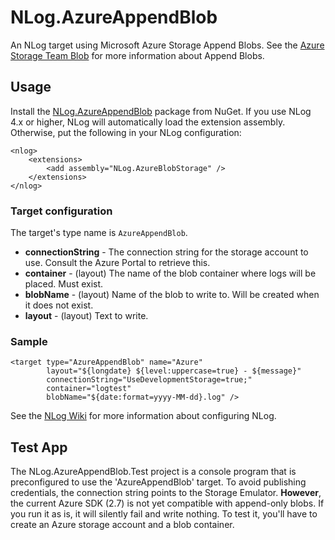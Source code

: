 # NLog.AzureAppendBlob
An NLog target using Microsoft Azure Storage Append Blobs. See the [Azure Storage Team Blob](http://blogs.msdn.com/b/windowsazurestorage/archive/2015/08/04/microsoft-azure-storage-release-append-blob-new-azure-file-service-features-and-client-side-encryption-general-availability.aspx) for more information about Append Blobs.

## Usage ##
Install the [NLog.AzureAppendBlob](https://www.nuget.org/packages/NLog.AzureAppendBlob/) package from NuGet. If you use NLog 4.x or higher, NLog will automatically load the extension assembly. Otherwise, put the following in your NLog configuration:

    <nlog>
        <extensions>
            <add assembly="NLog.AzureBlobStorage" />
        </extensions>
    </nlog>

### Target configuration ###
The target's type name is ``AzureAppendBlob``.

* **connectionString** - The connection string for the storage account to use. Consult the Azure Portal to retrieve this.
* **container** - (layout) The name of the blob container where logs will be placed. Must exist.
* **blobName** - (layout) Name of the blob to write to. Will be created when it does not exist.
* **layout** - (layout) Text to write.

### Sample ###
    <target type="AzureAppendBlob" name="Azure" 
            layout="${longdate} ${level:uppercase=true} - ${message}" 
            connectionString="UseDevelopmentStorage=true;" 
            container="logtest" 
            blobName="${date:format=yyyy-MM-dd}.log" />

See the [NLog Wiki](https://github.com/NLog/NLog) for more information about configuring NLog.

## Test App ##
The NLog.AzureAppendBlob.Test project is a console program that is preconfigured to use the 'AzureAppendBlob' target. To avoid publishing credentials, the connection string points to the Storage Emulator. **However**, the current Azure SDK (2.7) is not yet compatible with append-only blobs. If you run it as is, it will silently fail and write nothing. To test it, you'll have to create an Azure storage account and a blob container.